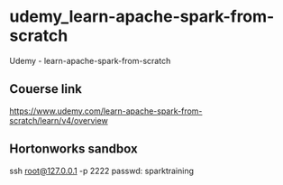 # udemy_learn-apache-spark-from-scratch
Udemy - learn-apache-spark-from-scratch

## Couerse link
https://www.udemy.com/learn-apache-spark-from-scratch/learn/v4/overview

## Hortonworks sandbox
ssh root@127.0.0.1 -p 2222
passwd: sparktraining
